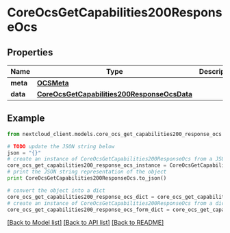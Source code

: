 # CoreOcsGetCapabilities200ResponseOcs


## Properties
Name | Type | Description | Notes
------------ | ------------- | ------------- | -------------
**meta** | [**OCSMeta**](OCSMeta.md) |  | 
**data** | [**CoreOcsGetCapabilities200ResponseOcsData**](CoreOcsGetCapabilities200ResponseOcsData.md) |  | 

## Example

```python
from nextcloud_client.models.core_ocs_get_capabilities200_response_ocs import CoreOcsGetCapabilities200ResponseOcs

# TODO update the JSON string below
json = "{}"
# create an instance of CoreOcsGetCapabilities200ResponseOcs from a JSON string
core_ocs_get_capabilities200_response_ocs_instance = CoreOcsGetCapabilities200ResponseOcs.from_json(json)
# print the JSON string representation of the object
print CoreOcsGetCapabilities200ResponseOcs.to_json()

# convert the object into a dict
core_ocs_get_capabilities200_response_ocs_dict = core_ocs_get_capabilities200_response_ocs_instance.to_dict()
# create an instance of CoreOcsGetCapabilities200ResponseOcs from a dict
core_ocs_get_capabilities200_response_ocs_form_dict = core_ocs_get_capabilities200_response_ocs.from_dict(core_ocs_get_capabilities200_response_ocs_dict)
```
[[Back to Model list]](../README.md#documentation-for-models) [[Back to API list]](../README.md#documentation-for-api-endpoints) [[Back to README]](../README.md)


